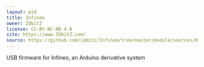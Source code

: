```yaml
---
layout: pid
title: Infineo
owner: IObitZ
license: CC-BY-NC-ND 4.0
site: https://www.IObitZ.com/
source: https://github.com/iobitz/Infineo/tree/master/module/sources/0.0.1/unit/cores/arduino
---
```

USB firmware for Infineo, an Arduino derivative system
